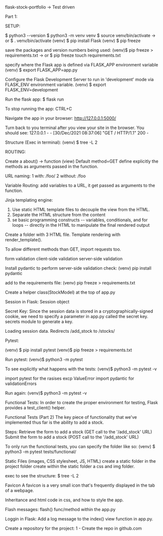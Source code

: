 flask-stock-portfolio -> Test driven

Part 1:

SETUP:

$ python3 --version
$ python3 -m venv venv
$ source venv/bin/activate  -> or $ . venv/bin/activate
(venv) $ pip install Flask
(venv) $ pip freeze

save the packages and version numbers being used:
(venv)$ pip freeze > requirements.txt  -> or $ pip freeze touch requirements.txt

specify where the Flask app is defined via FLASK_APP environment variable
(venv) $ export FLASK_APP=app.py

Configure the Flask Development Server to run in 'development' mode via FLASK_ENV environment variable.
(venv) $ export FLASK_ENV=development

Run the flask app:
$ flask run

To stop running the app:
CTRL+C

Navigate the app in your browser:
http://127.0.0.1:5000/

Turn back to you terminal after you view your site in the browser. You should see:
127.0.0.1 - - [30/Dec/2021 08:37:06] "GET / HTTP/1.1" 200 -

Structure (Exec in terminal):
(venv) $ tree -L 2

ROUTING:

Create a about() -> function (view)
Default method=GET
define explicitly the methods as arguments passed in the function.

URL naming: 
1 with: /foo/
2 without: /foo

Variable Routing:
add variables to a URL, it get passed as arguments to the function.

Jinja templating engine:
1. Use static HTML template files to decouple the view from the HTML.
2. Separate the HTML structure from the content
3. se basic programming constructs -- variables, conditionals, and for loops -- directly in the HTML to manipulate the final rendered output

Create a folder with 3 HTML file.
Template rendering with render_template().

To allow different methods than GET, import requests too.

form validation
client-side validation
server-side validation

Install pydantic to perform server-side validation check:
(venv) pip install pydantic

add to the requirements file:
(venv) pip freeze > requirements.txt

Create a helper class(StockModel) at the top of app.py

Session in Flask:
Session object

Secret Key:
Since the session data is stored in a cryptographically-signed cookie, we need to specify a parameter in app.py called the secret key.
secrets module to generate a key.

Loading session data.
Redirects /add_stock to /stocks/

Pytest:

(venv) $ pip install pytest
(venv)$ pip freeze > requirements.txt

Run pytest:
(venv)$ python3 -m pytest

To see explicitly what happens with the tests:
(venv)$ python3 -m pytest -v

import pytest for the rasises excp ValueError
import pydantic for validationErrors

Run again:
(venv)$ python3 -m pytest -v

Functional Tests:
In order to create the proper environment for testing, Flask provides a test_client() helper.

Functional Tests (Part 2)
The key piece of functionality that we've implemented thus far is the ability to add a stock.

Steps:
Retrieve the form to add a stock (GET call to the '/add_stock' URL)
Submit the form to add a stock (POST call to the '/add_stock' URL)

To only run the functional tests, you can specify the folder like so:
(venv) $ python3 -m pytest tests/functional/

Static Files (images, CSS stylesheet, JS, HTML)
create a static folder in the project folder
create within the static folder a css and img folder. 

exec to see the structure:
$ tree -L 2

Favicon
A favicon is a very small icon that's frequently displayed in the tab of a webpage.

Inheritance and html code in css, and how to style the app.

Flash messages:
flash() func/method within the app.py

Loggin in Flask:
Add a log message to the index() view function in app.py.

Create a repository for the project:
1 - Create the repo in github.com
